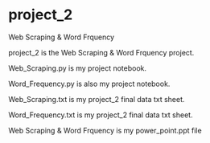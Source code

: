 # project_2

Web Scraping & Word Frquency

project_2 is the Web Scraping & Word Frquency  project.

Web_Scraping.py is my project notebook. 

Word_Frequency.py is also my project notebook. 

Web_Scraping.txt is my project_2 final data txt sheet.

Word_Frequency.txt is my project_2 final data txt sheet.

Web Scraping & Word Frquency is my power_point.ppt file
